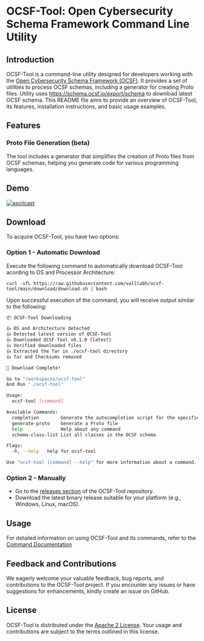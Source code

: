 # OCSF-Tool: Open Cybersecurity Schema Framework Command Line Utility

## Introduction
OCSF-Tool is a command-line utility designed for developers working with the [Open Cybersecurity Schema Framework (OCSF)](https://github.com/ocsf/).
It provides a set of utilities to process OCSF schemas, including a generator for creating Proto files.
Utility uses https://schema.ocsf.io/export/schema to download latest OCSF schema.
This README file aims to provide an overview of OCSF-Tool, its features, installation instructions, and basic usage examples.

## Features
### Proto File Generation (beta)
The tool includes a generator that simplifies the creation of Proto files from OCSF schemas, helping you generate code for various programming languages.

## Demo
[![asciicast](https://asciinema.org/a/2A26OaySGAIEoVHypgRR6NjRM.svg)](https://asciinema.org/a/2A26OaySGAIEoVHypgRR6NjRM)


## Download
To acquire OCSF-Tool, you have two options:

### Option 1 - Automatic Download
Execute the following command to automatically download OCSF-Tool acording to OS and Processor Architecture:

```shell
curl -sfL https://raw.githubusercontent.com/valllabh/ocsf-tool/main/download/download.sh | bash
```

Upon successful execution of the command, you will receive output similar to the following:

```bash
📦 OCSF-Tool Downloading

👍 OS and Architecture detected
👍 Detected latest version of OCSF-Tool
👍 Downloaded OCSF-Tool v0.1.0 (latest)
👍 Verified downloaded files
👍 Extracted the Tar in ./ocsf-tool directory
👍 Tar and Checksums removed

🎉 Download Complete!

Go to "/workspaces/ocsf-tool"
And Run "./ocsf-tool"

Usage:
  ocsf-tool [command]

Available Commands:
  completion        Generate the autocompletion script for the specified shell
  generate-proto    Generate a Proto file
  help              Help about any command
  schema-class-list List all classes in the OCSF schema

Flags:
  -h, --help   help for ocsf-tool

Use "ocsf-tool [command] --help" for more information about a command.
```

### Option 2 - Manually
- Go to the [releases section](https://github.com/valllabh/ocsf-tool/releases) of the OCSF-Tool repository.
- Download the latest binary release suitable for your platform (e.g., Windows, Linux, macOS).

## Usage
For detailed information on using OCSF-Tool and its commands, refer to the [Command Documentation](docs/ocsf-tool.md)

## Feedback and Contributions
We eagerly welcome your valuable feedback, bug reports, and contributions to the OCSF-Tool project. If you encounter any issues or have suggestions for enhancements, kindly create an issue on GitHub.

## License
OCSF-Tool is distributed under the [Apache 2 License](LICENSE). Your usage and contributions are subject to the terms outlined in this license.
